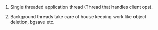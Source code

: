 
1) Single threaded application thread (Thread that handles client ops).

2) Background threads take care of house keeping work like object deletion, bgsave etc.